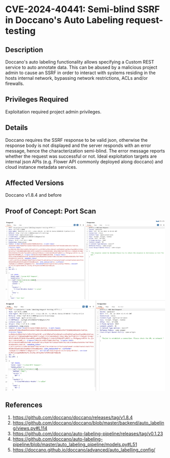 # CVE-2024-40441: Semi-blind SSRF in Doccano's Auto Labeling request-testing

## Description

Doccano's auto labeling functionality allows specifying a Custom REST service to auto annotate data. This can be abused by a malicious project admin to cause an SSRF in order to interact with systems residing in the hosts internal network,
bypassing network restrictions, ACLs and/or firewalls. 

## Privileges Required

Exploitation required project admin privileges.

## Details

Doccano requires the SSRF response to be valid json, otherwise the response body is not displayed and the server responds with an error message, hence the characterization semi-blind. The error message reports whether the request was successful or not.
Ideal exploitation targets are internal json APIs (e.g. Flower API commonly deployed along doccano) and cloud instance metadata services.

## Affected Versions

Doccano v1.8.4 and before

## Proof of Concept: Port Scan

![poc: port scan](image.png)

## References

1. https://github.com/doccano/doccano/releases/tag/v1.8.4
2. https://github.com/doccano/doccano/blob/master/backend/auto_labeling/views.py#L114
3. https://github.com/doccano/auto-labeling-pipeline/releases/tag/v0.1.23
4. https://github.com/doccano/auto-labeling-pipeline/blob/master/auto_labeling_pipeline/models.py#L51
5. https://doccano.github.io/doccano/advanced/auto_labelling_config/
